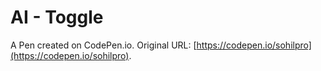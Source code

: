 # AI - Toggle

A Pen created on CodePen.io. Original URL: [https://codepen.io/sohilpro](https://codepen.io/sohilpro).

